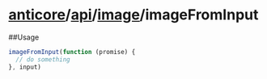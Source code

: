 # [anticore](../../../../../#reference)/[api](../../#reference)/[image](../#reference)/<a name="reference">imageFromInput</a>

##Usage

```js
imageFromInput(function (promise) {
  // do something
}, input)
```